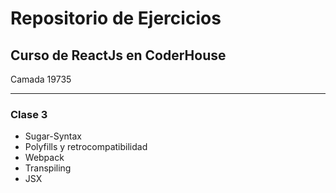 # Repositorio de Ejercicios

## Curso de ReactJs en CoderHouse

Camada 19735

---

### Clase 3

- Sugar-Syntax
- Polyfills y retrocompatibilidad
- Webpack
- Transpiling
- JSX